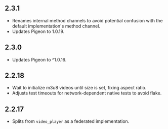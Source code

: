## 2.3.1

* Renames internal method channels to avoid potential confusion with the
  default implementation's method channel.
* Updates Pigeon to 1.0.19.

## 2.3.0

* Updates Pigeon to ^1.0.16.

## 2.2.18

* Wait to initialize m3u8 videos until size is set, fixing aspect ratio.
* Adjusts test timeouts for network-dependent native tests to avoid flake.

## 2.2.17

* Splits from `video_player` as a federated implementation.
